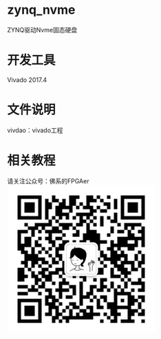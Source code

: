 # zynq_nvme
ZYNQ驱动Nvme固态硬盘 

# 开发工具  
Vivado 2017.4

# 文件说明
vivdao：vivado工程   
 

# 相关教程
请关注公众号：佛系的FPGAer  
![avatar](https://github.com/buaa-zzx/Edgeboard-MPSOC-FPGA/blob/main/Ubuntu%E7%B3%BB%E7%BB%9F%E7%A7%BB%E6%A4%8D/weichart.jpg)
